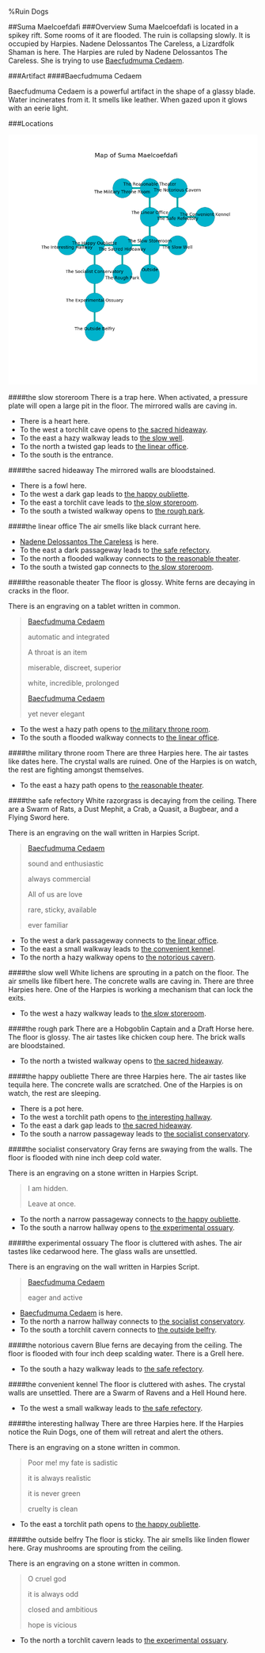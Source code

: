 %Ruin Dogs

##Suma Maelcoefdafi
###Overview
Suma Maelcoefdafi is located in a spikey rift. Some rooms of it are flooded. The ruin is collapsing slowly. It is occupied by Harpies. <a name="Nadene-Delossantos-The-Careless"></a>Nadene Delossantos The Careless, a Lizardfolk Shaman is here. The Harpies are ruled by Nadene Delossantos The Careless. She  is trying to use [Baecfudmuma Cedaem](#Baecfudmuma-Cedaem). 



###Artifact
####<a name="Baecfudmuma-Cedaem"></a>Baecfudmuma Cedaem


Baecfudmuma Cedaem is a powerful artifact in the shape of a glassy blade. Water incinerates from it. It smells like leather. When gazed upon it glows with an eerie light. 





###Locations


![](../v2/images/Suma-Maelcoefdafi.png)

####<a name="the-slow-storeroom"></a>the slow storeroom
There is a trap here. When activated, a pressure plate will open a large pit in the floor. The mirrored walls are caving in. 



* There is a heart here.
* To the west a torchlit cave opens to [the sacred hideaway](#the-sacred-hideaway).
* To the east a hazy walkway leads to [the slow well](#the-slow-well).
* To the north a twisted gap leads to [the linear office](#the-linear-office).
* To the south is the entrance.


####<a name="the-sacred-hideaway"></a>the sacred hideaway
The mirrored walls are bloodstained. 



* There is a fowl here.
* To the west a dark gap leads to [the happy oubliette](#the-happy-oubliette).
* To the east a torchlit cave leads to [the slow storeroom](#the-slow-storeroom).
* To the south a twisted walkway opens to [the rough park](#the-rough-park).


####<a name="the-linear-office"></a>the linear office
The air smells like black currant here. 



* [Nadene Delossantos The Careless](#Nadene-Delossantos-The-Careless) is here.
* To the east a dark passageway leads to [the safe refectory](#the-safe-refectory).
* To the north a flooded walkway connects to [the reasonable theater](#the-reasonable-theater).
* To the south a twisted gap connects to [the slow storeroom](#the-slow-storeroom).


####<a name="the-reasonable-theater"></a>the reasonable theater
The floor is glossy. White ferns are decaying in cracks in the floor. 

There is an engraving on a tablet written in common. 

> [Baecfudmuma Cedaem](#Baecfudmuma-Cedaem)
>
> automatic and integrated
>
> A throat is an item
>
> miserable, discreet, superior
>
> white, incredible, prolonged
>
> [Baecfudmuma Cedaem](#Baecfudmuma-Cedaem)
>
> yet never elegant
>


* To the west a hazy path opens to [the military throne room](#the-military-throne-room).
* To the south a flooded walkway connects to [the linear office](#the-linear-office).


####<a name="the-military-throne-room"></a>the military throne room
There are three Harpies here. The air tastes like dates here. The crystal walls are ruined. One of the Harpies is on watch, the rest are fighting amongst themselves. 



* To the east a hazy path opens to [the reasonable theater](#the-reasonable-theater).


####<a name="the-safe-refectory"></a>the safe refectory
White razorgrass is decaying from the ceiling. There are a Swarm of Rats, a Dust Mephit, a Crab, a Quasit, a Bugbear, and a Flying Sword here. 

There is an engraving on the wall written in Harpies Script. 

> [Baecfudmuma Cedaem](#Baecfudmuma-Cedaem)
>
> sound and enthusiastic
>
> always commercial
>
> All of us are love
>
> rare, sticky, available
>
> ever familiar
>


* To the west a dark passageway connects to [the linear office](#the-linear-office).
* To the east a small walkway leads to [the convenient kennel](#the-convenient-kennel).
* To the north a hazy walkway opens to [the notorious cavern](#the-notorious-cavern).


####<a name="the-slow-well"></a>the slow well
White lichens are sprouting in a patch on the floor. The air smells like filbert here. The concrete walls are caving in. There are three Harpies here. One of the Harpies is working a mechanism that can lock the exits. 



* To the west a hazy walkway leads to [the slow storeroom](#the-slow-storeroom).


####<a name="the-rough-park"></a>the rough park
There are a Hobgoblin Captain and a Draft Horse here. The floor is glossy. The air tastes like chicken coup here. The brick walls are bloodstained. 



* To the north a twisted walkway opens to [the sacred hideaway](#the-sacred-hideaway).


####<a name="the-happy-oubliette"></a>the happy oubliette
There are three Harpies here. The air tastes like tequila here. The concrete walls are scratched. One of the Harpies is on watch, the rest are sleeping. 



* There is a pot here.
* To the west a torchlit path opens to [the interesting hallway](#the-interesting-hallway).
* To the east a dark gap leads to [the sacred hideaway](#the-sacred-hideaway).
* To the south a narrow passageway leads to [the socialist conservatory](#the-socialist-conservatory).


####<a name="the-socialist-conservatory"></a>the socialist conservatory
Gray ferns are swaying from the walls. The floor is flooded with nine inch deep cold water. 

There is an engraving on a stone written in Harpies Script. 

> I am hidden.
>
> Leave at once.
>


* To the north a narrow passageway connects to [the happy oubliette](#the-happy-oubliette).
* To the south a narrow hallway opens to [the experimental ossuary](#the-experimental-ossuary).


####<a name="the-experimental-ossuary"></a>the experimental ossuary
The floor is cluttered with ashes. The air tastes like cedarwood here. The glass walls are unsettled. 

There is an engraving on the wall written in Harpies Script. 

> [Baecfudmuma Cedaem](#Baecfudmuma-Cedaem)
>
> eager and active
>


* [Baecfudmuma Cedaem](#Baecfudmuma-Cedaem) is here.
* To the north a narrow hallway connects to [the socialist conservatory](#the-socialist-conservatory).
* To the south a torchlit cavern connects to [the outside belfry](#the-outside-belfry).


####<a name="the-notorious-cavern"></a>the notorious cavern
Blue ferns are decaying from the ceiling. The floor is flooded with four inch deep scalding water. There is a Grell here. 



* To the south a hazy walkway leads to [the safe refectory](#the-safe-refectory).


####<a name="the-convenient-kennel"></a>the convenient kennel
The floor is cluttered with ashes. The crystal walls are unsettled. There are a Swarm of Ravens and a Hell Hound here. 



* To the west a small walkway leads to [the safe refectory](#the-safe-refectory).


####<a name="the-interesting-hallway"></a>the interesting hallway
There are three Harpies here. If the Harpies notice the Ruin Dogs, one of them will retreat and alert the others. 

There is an engraving on a stone written in common. 

> Poor me! my fate is sadistic
>
> it is always realistic
>
> it is never green
>
> cruelty is clean
>


* To the east a torchlit path opens to [the happy oubliette](#the-happy-oubliette).


####<a name="the-outside-belfry"></a>the outside belfry
The floor is sticky. The air smells like linden flower here. Gray mushrooms are sprouting from the ceiling. 

There is an engraving on a stone written in common. 

> O cruel god
>
> it is always odd
>
> closed and ambitious
>
> hope is vicious
>


* To the north a torchlit cavern leads to [the experimental ossuary](#the-experimental-ossuary).


